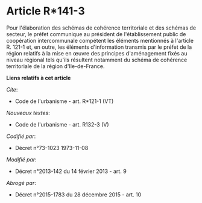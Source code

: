 # Article R*141-3

Pour l'élaboration des schémas de cohérence territoriale et des schémas de secteur, le préfet communique au président de
l'établissement public de coopération intercommunale compétent les éléments mentionnés à l'article R. 121-1 et, en outre, les
éléments d'information transmis par le préfet de la région relatifs à la mise en œuvre des principes d'aménagement fixés au
niveau régional tels qu'ils résultent notamment du schéma de cohérence territoriale de la région d'Ile-de-France.

**Liens relatifs à cet article**

_Cite_:

  - Code de l'urbanisme - art. R*121-1 (VT)

_Nouveaux textes_:

  - Code de l'urbanisme - art. R132-3 (V)

_Codifié par_:

  - Décret n°73-1023 1973-11-08

_Modifié par_:

  - Décret n°2013-142 du 14 février 2013 - art. 9

_Abrogé par_:

  - Décret n°2015-1783 du 28 décembre 2015 - art. 10

